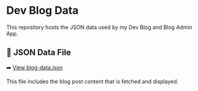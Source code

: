 # Dev Blog Data

This repository hosts the JSON data used by my Dev Blog and Blog Admin App.

## 📂 JSON Data File

➡️ [View blog-data.json](https://yourusername.github.io/static-blog-content/blog-data.json)

This file includes the blog post content that is fetched and displayed.

